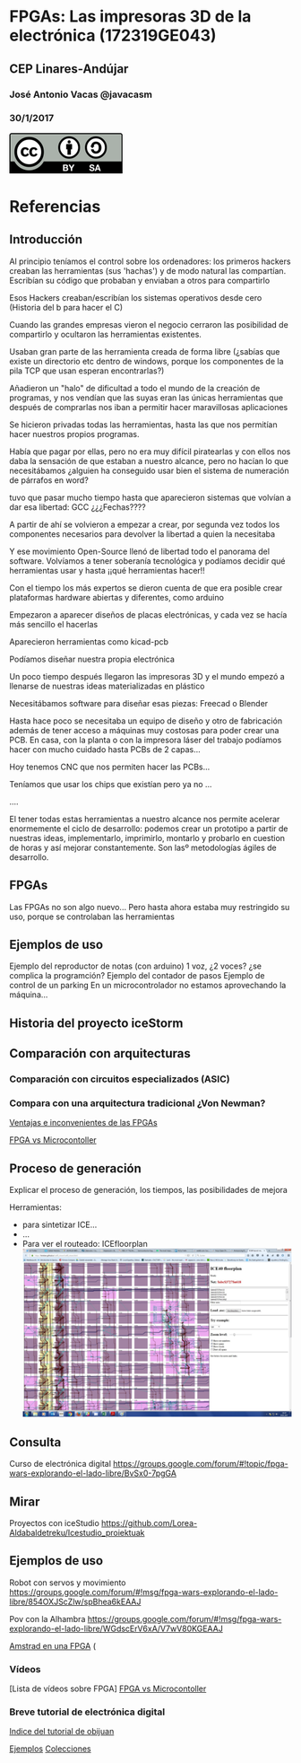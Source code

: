 # FPGAs: Las impresoras 3D de la electrónica (172319GE043)

## CEP Linares-Andújar

### José Antonio Vacas @javacasm

### 30/1/2017

![Licencia CC](./images/Licencia_CC.png)


# Referencias

## Introducción

Al principio teníamos el control sobre los ordenadores: los primeros hackers creaban las herramientas (sus 'hachas') y de modo natural las compartían. Escribían su código que probaban y enviaban a otros para compartirlo

Esos Hackers creaban/escribían los sistemas operativos desde cero (Historia del b para hacer el C)

Cuando las grandes empresas vieron el negocio cerraron las posibilidad de compartirlo y ocultaron las herramientas existentes.

Usaban gran parte de las herramienta creada de forma libre (¿sabías que existe un directorio etc dentro de windows, porque los componentes de la pila TCP que usan esperan encontrarlas?)

Añadieron un "halo" de dificultad a todo el mundo de la creación de programas, y nos vendían que las suyas eran las únicas herramientas que después de comprarlas
nos iban a permitir hacer maravillosas aplicaciones

Se hicieron privadas todas las herramientas, hasta las que nos permitían hacer nuestros propios programas.

Había que pagar por ellas, pero no era muy difícil piratearlas y con ellos nos daba la sensación de que estaban a nuestro alcance, pero no hacían lo que necesitábamos ¿alguien ha conseguido usar bien el sistema de numeración de párrafos en word?

tuvo que pasar mucho tiempo hasta que aparecieron sistemas que volvían a dar esa libertad: GCC ¿¿¿Fechas????

A partir de ahí se volvieron a empezar a crear, por segunda vez todos los componentes necesarios para devolver la libertad a quien la necesitaba

Y ese movimiento Open-Source llenó de libertad todo el panorama del software.
Volvíamos a tener soberanía tecnológica y podíamos decidir qué herramientas usar y hasta ¡¡qué herramientas hacer!!

Con el tiempo los más expertos se dieron cuenta de que era posible crear plataformas hardware abiertas y diferentes, como arduino

Empezaron a aparecer diseños de placas electrónicas, y cada vez se hacía más sencillo el hacerlas

Aparecieron herramientas como kicad-pcb

Podíamos diseñar nuestra propia electrónica

Un poco tiempo después llegaron las impresoras 3D y el mundo empezó a llenarse de nuestras ideas materializadas en plástico

Necesitábamos software para diseñar esas piezas: Freecad o Blender

Hasta hace poco se necesitaba un equipo de diseño y otro de fabricación además de tener acceso a máquinas muy costosas para poder crear una PCB. En casa, con la planta o con la impresora láser del trabajo podíamos hacer con mucho cuidado hasta PCBs de 2 capas...

Hoy tenemos CNC que nos permiten hacer las PCBs...


Teníamos que usar los chips que existían pero ya no ...

....

El tener todas estas herramientas a nuestro alcance nos permite acelerar enormemente el ciclo de desarrollo: podemos crear un prototipo a partir de nuestras ideas, implementarlo, imprimirlo, montarlo y probarlo en  cuestion de horas y así mejorar constantemente. Son lasº metodologías ágiles de desarrollo.


## FPGAs

Las FPGAs no son algo nuevo... Pero hasta ahora estaba muy restringido su uso, porque se controlaban las herramientas



## Ejemplos de uso
Ejemplo del reproductor de notas (con arduino) 1 voz, ¿2 voces? ¿se complica la programción?
Ejemplo del contador de pasos
Ejemplo de control de un parking
En un microcontrolador no estamos aprovechando la máquina...

## Historia del proyecto iceStorm

## Comparación con arquitecturas

### Comparación con circuitos especializados (ASIC)


### Compara con una arquitectura tradicional ¿Von Newman?
[Ventajas e inconvenientes de las FPGAs](http://drmaker.es/no-lo-podras-creer-5-ventajas-9-desventajas-las-fpga/)

[FPGA vs Microcontoller](https://www.youtube.com/watch?v=AZInaAaDlvE)

## Proceso de generación

Explicar el proceso de generación, los tiempos, las posibilidades de mejora

Herramientas:
* para sintetizar ICE...
* ...
* Para ver el routeado: ICEfloorplan
![ruteado](./images/ConexionadoFPGA.jpg)



## Consulta

Curso de electrónica digital https://groups.google.com/forum/#!topic/fpga-wars-explorando-el-lado-libre/BvSx0-7pgGA

## Mirar

Proyectos con iceStudio
https://github.com/Lorea-Aldabaldetreku/Icestudio_proiektuak


## Ejemplos de uso

Robot con servos y movimiento https://groups.google.com/forum/#!msg/fpga-wars-explorando-el-lado-libre/854OXJScZlw/spBhea6kEAAJ

Pov con la Alhambra https://groups.google.com/forum/#!msg/fpga-wars-explorando-el-lado-libre/WGdscErV6xA/V7wV80KGEAAJ

[Amstrad en una FPGA](http://hackaday.com/2017/01/06/amstrad-on-an-fpga/)
(

### Vídeos

[Lista de vídeos sobre FPGA]
[FPGA vs Microcontoller](https://www.youtube.com/watch?v=AZInaAaDlvE)

### Breve tutorial de electrónica digital
[Indice del tutorial de obijuan](https://github.com/Obijuan/digital-electronics-with-open-FPGAs-tutorial/wiki)

[Ejemplos](https://github.com/Obijuan/digital-electronics-with-open-FPGAs-tutorial)
[Colecciones](https://groups.google.com/forum/#!topic/fpga-wars-explorando-el-lado-libre/V2jLfIr-CJg)
